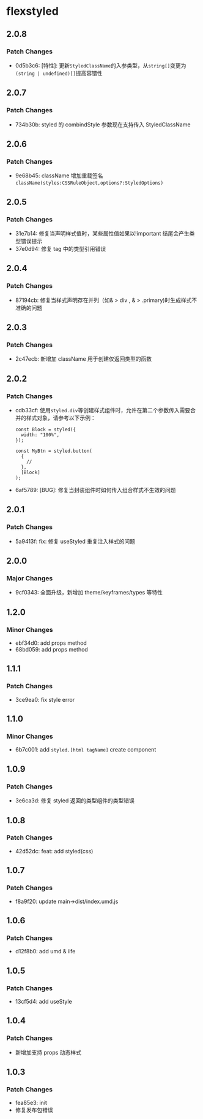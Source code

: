 # flexstyled

## 2.0.8

### Patch Changes

- 0d5b3c6: [特性]: 更新`StyledClassName`的入参类型，从`string[]`变更为`(string | undefined)[]`提高容错性

## 2.0.7

### Patch Changes

- 734b30b: styled 的 combindStyle 参数现在支持传入 StyledClassName

## 2.0.6

### Patch Changes

- 9e68b45: className 增加重载签名`className(styles:CSSRuleObject,options?:StyledOptions)`

## 2.0.5

### Patch Changes

- 31e7b14: 修复当声明样式值时，某些属性值如果以!important 结尾会产生类型错误提示
- 37e0d94: 修复 tag 中的类型引用错误

## 2.0.4

### Patch Changes

- 87194cb: 修复当样式声明存在并列（如& > div , & > .primary)时生成样式不准确的问题

## 2.0.3

### Patch Changes

- 2c47ecb: 新增加 className 用于创建仅返回类型的函数

## 2.0.2

### Patch Changes

- cdb33cf: 使用`styled.div`等创建样式组件时，允许在第二个参数传入需要合并的样式对象，请参考以下示例：

  ```tsx
  const Block = styled({
    width: "100%",
  });

  const MyBtn = styled.button(
    {
      //
    },
    [Block]
  );
  ```

- 6af5789: [BUG]: 修复当封装组件时如何传入组合样式不生效的问题

## 2.0.1

### Patch Changes

- 5a9413f: fix: 修复 useStyled 重复注入样式的问题

## 2.0.0

### Major Changes

- 9cf0343: 全面升级，新增加 theme/keyframes/types 等特性

## 1.2.0

### Minor Changes

- ebf34d0: add props method
- 68bd059: add props method

## 1.1.1

### Patch Changes

- 3ce9ea0: fix style error

## 1.1.0

### Minor Changes

- 6b7c001: add `styled.[html tagName]` create component

## 1.0.9

### Patch Changes

- 3e6ca3d: 修复 styled 返回的类型组件的类型错误

## 1.0.8

### Patch Changes

- 42d52dc: feat: add styled(css)

## 1.0.7

### Patch Changes

- f8a9f20: update main->dist/index.umd.js

## 1.0.6

### Patch Changes

- d12f8b0: add umd & iife

## 1.0.5

### Patch Changes

- 13cf5d4: add useStyle

## 1.0.4

### Patch Changes

- 新增加支持 props 动态样式

## 1.0.3

### Patch Changes

- fea85e3: init
- 修复发布包错误
